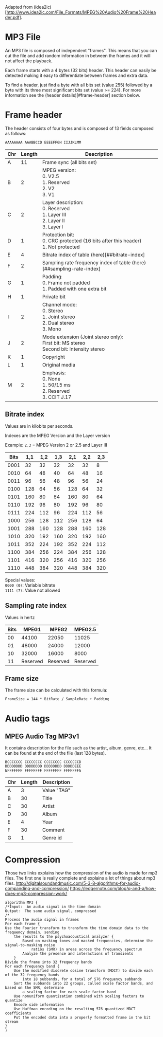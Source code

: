 Adapted from (idea2ic)[http://www.idea2ic.com/File_Formats/MPEG%20Audio%20Frame%20Header.pdf].


# MP3 File

An MP3 file is composed of independent "frames". This means that you can cut the file and add random information in between the frames and it will not affect the playback.

Each frame starts with a 4 bytes (32 bits) header. This header can easily be detected making it easy to differentiate between frames and extra data.

To find a header, just find a byte with all bits set (value 255) followed by a byte with its three most significant bits set (value >= 224). For more information see the (header details)[#frame-header] section below.



# Frame header

The header consists of four bytes and is composed of 13 fields composed as follows:

`AAAAAAAA AAABBCCD EEEEFFGH IIJJKLMM`

| Chr | Length | Description                                                                                     |
| --- | ------ | ----------------------------------------------------------------------------------------------- |
| A   | 11     | Frame sync (all bits set)                                                                       |
| B   | 2      | MPEG version: <br> 0. V2.5 <br> 1. Reserved <br> 2. V2 <br> 3. V1                               |
| C   | 2      | Layer description: <br> 0. Reserved <br> 1. Layer III <br> 2. Layer II <br> 3. Layer I          |
| D   | 1      | Protection bit: <br> 0. CRC protected (16 bits after this header) <br> 1. Not protected         |
| E   | 4      | Bitrate index cf table (here)[##bitrate-index]                                                  |
| F   | 2      | Sampling rate frequency index cf table (here)[##sampling-rate-index]                            |
| G   | 1      | Padding: <br> 0. Frame not padded <br> 1. Padded with one extra bit                             |
| H   | 1      | Private bit                                                                                     |
| I   | 2      | Channel mode: <br> 0. Stereo <br> 1. Joint stereo <br> 2. Dual stereo <br> 3. Mono              |
| J   | 2      | Mode extension (Joint stereo only): <br> First bit: MS stereo <br> Second bit: Intensity stereo |
| K   | 1      | Copyright                                                                                       |
| L   | 1      | Original media                                                                                  |
| M   | 2      | Emphasis: <br> 0. None <br> 1. 50/15 ms <br> 2. Reserved <br> 3. CCIT J.17                      |



## Bitrate index

Values are in kilobits per seconds.

Indexes are the MPEG Version and the Layer version

Example: `2,3` = MPEG Version 2 or 2.5 and Layer III

| Bits | 1,1 | 1,2 | 1,3 | 2,1 | 2,2 | 2,3 |
| ---- | --- | --- | --- | --- | --- | --- |
| 0001 | 32  | 32  | 32  | 32  | 32  | 8   |
| 0010 | 64  | 48  | 40  | 64  | 48  | 16  |
| 0011 | 96  | 56  | 48  | 96  | 56  | 24  |
| 0100 | 128 | 64  | 56  | 128 | 64  | 32  |
| 0101 | 160 | 80  | 64  | 160 | 80  | 64  |
| 0110 | 192 | 96  | 80  | 192 | 96  | 80  |
| 0111 | 224 | 112 | 96  | 224 | 112 | 56  |
| 1000 | 256 | 128 | 112 | 256 | 128 | 64  |
| 1001 | 288 | 160 | 128 | 288 | 160 | 128 |
| 1010 | 320 | 192 | 160 | 320 | 192 | 160 |
| 1011 | 352 | 224 | 192 | 352 | 224 | 112 |
| 1100 | 384 | 256 | 224 | 384 | 256 | 128 |
| 1101 | 416 | 320 | 256 | 416 | 320 | 256 |
| 1110 | 448 | 384 | 320 | 448 | 384 | 320 |

Special values: <br>
`0000 (0)`: Variable bitrate <br>
`1111 (7)`: Value not allowed



## Sampling rate index

Values in hertz

| Bits | MPEG1    | MPEG2    | MPEG2.5  |
| ---- | -------- | -------- | -------- |
| 00   | 44100    | 22050    | 11025    |
| 01   | 48000    | 24000    | 12000    |
| 10   | 32000    | 16000    | 8000     |
| 11   | Reserved | Reserved | Reserved |



## Frame size

The frame size can be calculated with this formula:

`FrameSize = 144 * BitRate / SampleRate + Padding`



# Audio tags

## MPEG Audio Tag MP3v1

It contains description for the file such as the artist, album, genre, etc...
It can be found at the end of the file (last 128 bytes).

```AAABBBBB BBBBBBBB BBBBBBBB BBBBBBBB
BCCCCCCC CCCCCCCC CCCCCCCC CCCCCCCD
DDDDDDDD DDDDDDDD DDDDDDDD DDDDDEEE
EFFFFFFF FFFFFFFF FFFFFFFF FFFFFFFG
```

| Chr | Length | Description |
| --- | ------ | ----------- |
| A   | 3      | Value "TAG" |
| B   | 30     | Title       |
| C   | 30     | Artist      |
| D   | 30     | Album       |
| E   | 4      | Year        |
| F   | 30     | Comment     |
| G   | 1      | Genre id    |

# Compression
Those two links explains how the compression of the audio is made for mp3 files. The first one is really complete and explains a lot of things about mp3 files.
http://digitalsoundandmusic.com/5-3-8-algorithms-for-audio-companding-and-compression/ 
https://ledgernote.com/blog/q-and-a/how-does-mp3-compression-work/

    algorithm MP3 {
    /*Input:  An audio signal in the time domain
    Output:  The same audio signal, compressed
    /*
    Process the audio signal in frames
    For each frame {
    Use the Fourier transform to transform the time domain data to the frequency domain, sending
        the results to the psychoacoustical analyzer {
            Based on masking tones and masked frequencies, determine the signal-to-masking noise
                ratios (SMR) in areas across the frequency spectrum
            Analyze the presence and interactions of transients
        }
    Divide the frame into 32 frequency bands
    For each frequency band {
        Use the modified discrete cosine transform (MDCT) to divide each of the 32 frequency bands
            into 18 subbands, for a total of 576 frequency subbands
        Sort the subbands into 22 groups, called scale factor bands, and based on the SMR, determine
            a scaling factor for each scale factor band
        Use nonuniform quantization combined with scaling factors to quantize
        Encode side information
        Use Huffman encoding on the resulting 576 quantized MDCT coefficients
        Put the encoded data into a properly formatted frame in the bit stream
    }
    }